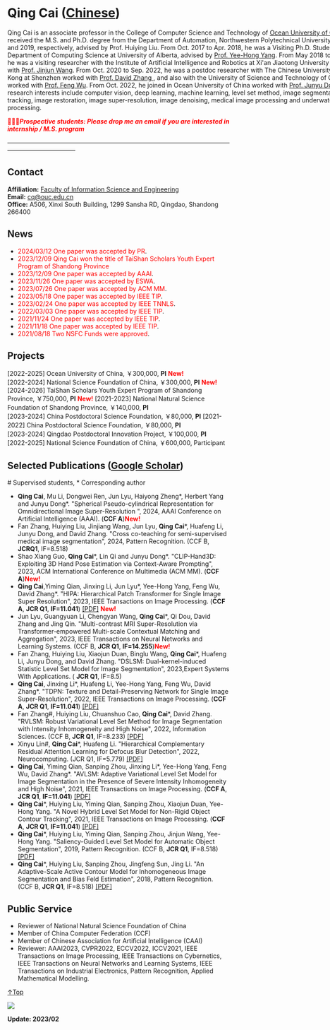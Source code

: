 # Qing Cai (<a href="/index.html">Chinese</a>) 

<p style="width:970px;">
    <img src="/cai.jpg" align="right" width="150" hspace="5" vspace="5">
    Qing Cai is an associate professor in the College of Computer Science and Technology of <a href="http://www.ouc.edu.cn/">Ocean University of China</a>. He received the M.S. and Ph.D. degree from the Department of Automation, Northwestern Polytechnical University, in 2016 and 2019, respectively, advised by Prof. Huiying Liu. From Oct. 2017 to Apr. 2018, he was a Visiting Ph.D. Student in the Department of Computing Science at University of Alberta, advised by <a href="http://webdocs.cs.ualberta.ca/~yang/index.html"> Prof. Yee-Hong Yang</a>. From May 2018 to Dec. 2018, he was a visiting researcher with the Institute of Artificial Intelligence and Robotics at Xi'an Jiaotong University worked with <a href="https://gr.xjtu.edu.cn/zh/web/jinjun/home">Prof. Jinjun Wang</a>. From Oct. 2020 to Sep. 2022, he was a postdoc researcher with The Chinese University of Hong Kong at Shenzhen worked with <a href="https://scholar.google.com/citations?user=IOagLnEAAAAJ&hl=zh-CN">Prof. David Zhang </a>, and also with the University of Science and Technology of China worked with <a href="https://scholar.google.com/citations?user=5bInRDEAAAAJ&hl=zh-CN">Prof.  Feng Wu</a>. From Oct. 2022, he joined in Ocean University of China worked with <a href="https://scholar.google.com/citations?user=iPYdUpAAAAAJ&hl=zh-CN">Prof. Junyu Dong</a>. His research interests include computer vision, deep learning, machine learning, level set method, image segmentation, target tracking, image restoration, image super-resolution, image denoising, medical image processing and underwater image processing. 
</p>  
    
<span style="color:red;">🎈🎈🎈***Prospective students: Please drop me an email if you are interested in internship / M.S. program***</span>   

———————————————————————————————————————————————

## Contact
**Affiliation:** <a href="https://it.ouc.edu.cn/cs/main.htm">Faculty of Information Science and Engineering</a>  
**Email:** cq@ouc.edu.cn   
**Office:** A506, Xinxi South Building, 1299 Sansha RD, Qingdao, Shandong 266400     

## News
+ <span style="color:red;">2024/03/12 One paper was accepted by PR</span>.
+ <span style="color:red;">2023/12/09 Qing Cai won the title of TaiShan Scholars Youth Expert Program of Shandong Province
+ <span style="color:red;">2023/12/09 One paper was accepted by AAAI</span>.
+ <span style="color:red;">2023/11/26 One paper was accepted by ESWA</span>.
+ <span style="color:red;">2023/07/26 One paper was accepted by ACM MM</span>.
+ <span style="color:red;">2023/05/18 One paper was accepted by IEEE TIP</span>.
+ <span style="color:red;">2023/02/24 One paper was accepted by IEEE TNNLS</span>.
+ <span style="color:red;">2022/03/03 One paper was accepted by IEEE TIP</span>.
+ <span style="color:red;">2021/11/24 One paper was accepted by IEEE TIP</span>.
+ <span style="color:red;">2021/11/18 One paper was accepted by IEEE TIP</span>.
+ <span style="color:red;">2021/08/18 Two NSFC Funds were approved</span>.  

## Projects
[2022-2025] Ocean University of China, ￥300,000, **PI** <span style="color:red;">**New!**</span>  
[2022-2024] National Science Foundation of China, ￥300,000, **PI** <span style="color:red;">**New!**</span> 
[2024-2026] TaiShan Scholars Youth Expert Program of Shandong Province, ￥750,000, **PI** <span style="color:red;">**New!**</span>
[2021-2023] National Natural Science Foundation of Shandong Province, ￥140,000, **PI**  
[2023-2024] China Postdoctoral Science Foundation, ￥80,000, **PI** 
[2021-2022] China Postdoctoral Science Foundation, ￥80,000, **PI**  
[2023-2024] Qingdao Postdoctoral Innovation Project, ￥100,000, **PI**  
[2022-2025] National Science Foundation of China, ￥600,000, Participant  

## Selected Publications (<a href="https://scholar.google.com/citations?user=0dnTKrcAAAAJ&hl=en">Google Scholar</a>) 
\# Supervised students, \* Corresponding author
+ **Qing Cai**, Mu Li, Dongwei Ren, Jun Lyu, Haiyong Zheng*, Herbert Yang and Junyu Dong\*. "Spherical Pseudo-cylindrical Representation for Omnidirectional Image Super-Resolution ", 2024, AAAI Conference on Artificial Intelligence (AAAI). (**CCF A**)<span style="color:red;">**New!**</span>
+ Fan Zhang, Huiying Liu, Jinjiang Wang, Jun Lyu, **Qing Cai***, Huafeng Li, Junyu Dong, and David Zhang. "Cross co-teaching for semi-supervised medical image segmentation", 2024, Pattern Recognition. (CCF B, **JCRQ1**, IF=8.518)
+ Shao Xiang Guo, **Qing Cai**\*, Lin Qi and Junyu Dong\*. "CLIP-Hand3D: Exploiting 3D Hand Pose Estimation via Context-Aware Prompting", 2023, ACM International Conference on Multimedia (ACM MM). (**CCF A**)<span style="color:red;">**New!**</span> 
+ **Qing Cai**,Yiming Qian, Jinxing Li, Jun Lyu\*, Yee-Hong Yang, Feng Wu, David Zhang*. "HIPA: Hierarchical Patch Transformer for Single Image Super Resolution", 2023, IEEE Transactions on Image Processing. (**CCF A**, **JCR Q1**, **IF=11.041**) <a href="https://ieeexplore.ieee.org/abstract/document/" target="_blank">[PDF]</a> <span style="color:red;">**New!**</span>
+ Jun Lyu, Guangyuan Li, Chengyan Wang, **Qing Cai***, Qi Dou, David Zhang and Jing Qin. "Multi-contrast MRI Super-Resolution via Transformer-empowered Multi-scale Contextual Matching and Aggregation", 2023, IEEE Transactions on Neural Networks and Learning Systems. (CCF B, **JCR Q1**, **IF=14.255**)<span style="color:red;">**New!**</span>
+ Fan Zhang, Huiying Liu, Xiaojun Duan, Binglu Wang, **Qing Cai***, Huafeng Li, Junyu Dong, and David Zhang. "DSLSM: Dual-kernel-induced Statistic Level Set Model for Image Segmentation", 2023,Expert Systems With Applications. ( **JCR Q1**, IF=8.5)
+ **Qing Cai**, Jinxing Li\*, Huafeng Li, Yee-Hong Yang, Feng Wu, David Zhang*. "TDPN: Texture and Detail-Preserving Network for Single Image Super-Resolution", 2022, IEEE Transactions on Image Processing. (**CCF A**, **JCR Q1**, **IF=11.041**) <a href="https://ieeexplore.ieee.org/abstract/document/9619954/" target="_blank">[PDF]</a> 
+ Fan Zhang#, Huiying Liu, Chuanshuo Cao, **Qing Cai***, David Zhang. "RVLSM: Robust Variational Level Set Method for Image Segmentation with Intensity Inhomogeneity and High Noise", 2022, Information Sciences. (CCF B, **JCR Q1**, IF=8.233) <a href="https://ieeexplore.ieee.org/abstract/document/9727093" target="_blank">[PDF]</a>
+ Xinyu Lin#, **Qing Cai***, Huafeng Li. "Hierarchical Complementary Residual Attention Learning for Defocus Blur Detection", 2022, Neurocomputing. (JCR Q1, IF=5.779) <a href="https://www.sciencedirect.com/science/article/pii/S092523122200741X" target="_blank">[PDF]</a>
+ **Qing Cai**, Yiming Qian, Sanping Zhou, Jinxing Li\*, Yee-Hong Yang, Feng Wu, David Zhang*. "AVLSM: Adaptive Variational Level Set Model for Image Segmentation in the Presence of Severe Intensity Inhomogeneity and High Noise", 2021, IEEE Transactions on Image Processing. (**CCF A**, **JCR Q1**, **IF=11.041**) <a href="https://ieeexplore.ieee.org/abstract/document/9619954/" target="_blank">[PDF]</a>
+ **Qing Cai***, Huiying Liu, Yiming Qian, Sanping Zhou, Xiaojun Duan, Yee-Hong Yang. "A Novel Hybrid Level Set Model for Non-Rigid Object Contour Tracking", 2021, IEEE Transactions on Image Processing. (**CCF A**, **JCR Q1**, **IF=11.041**) <a href="https://ieeexplore.ieee.org/abstract/document/9626663" target="_blank">[PDF]</a>
+ **Qing Cai***, Huiying Liu, Yiming Qian, Sanping Zhou, Jinjun Wang, Yee-Hong Yang. "Saliency-Guided Level Set Model for Automatic Object Segmentation", 2019, Pattern Recognition. (CCF B, **JCR Q1**, IF=8.518) <a href="https://www.sciencedirect.com/science/article/pii/S0031320319301657" target="_blank">[PDF]</a>
+ **Qing Cai***, Huiying Liu, Sanping Zhou, Jingfeng Sun, Jing Li. "An Adaptive-Scale Active Contour Model for Inhomogeneous Image Segmentation and Bias Feld Estimation", 2018, Pattern Recognition. (CCF B, **JCR Q1**, IF=8.518) <a href="https://www.sciencedirect.com/science/article/pii/S0031320318301729" target="_blank">[PDF]</a>
    
## Public Service
+ Reviewer of National Natural Science Foundation of China
+ Member of China Computer Federation (CCF) 
+ Member of Chinese Association for Artificial Intelligence (CAAI)
+ Reviewer: AAAI2023, CVPR2022, ECCV2022, ICCV2021, IEEE Transactions on Image Processing, IEEE Transactions on Cybernetics, IEEE Transactions on Neural Networks and Learning Systems, IEEE Transactions on Industrial Electronics, Pattern Recognition, Applied Mathematical Modelling.   

[↑Top](#Top)

<a href="https://clustrmaps.com/site/1bf9f"  title="Visit tracker"><img src="//www.clustrmaps.com/map_v2.png?d=YgAX7EI4VQTaUhsp2h3xKcH7hPOD2pUDVXgafAsrXTE&cl=ffffff" /></a>

**Update: 2023/02**
